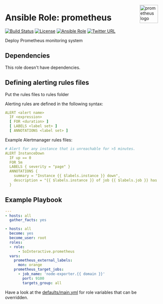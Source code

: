 <p><img src="https://cdn.worldvectorlogo.com/logos/prometheus.svg" alt="prometheus logo" title="prometheus" align="right" height="60" /></p>

Ansible Role: prometheus
========================

[![Build Status](https://ci.devops.sosoftware.pl/buildStatus/icon?job=SoInteractive/prometheus/master)](https://ci.devops.sosoftware.pl/blue/organizations/jenkins/SoInteractive%2Fprometheus/activity) [![License](https://img.shields.io/badge/license-MIT%20License-brightgreen.svg)](https://opensource.org/licenses/MIT) [![Ansible Role](https://img.shields.io/ansible/role/18272.svg)](https://galaxy.ansible.com/SoInteractive/prometheus/) [![Twitter URL](https://img.shields.io/twitter/follow/sointeractive.svg?style=social&label=Follow%20%40SoInteractive)](https://twitter.com/sointeractive)

Deploy Prometheus monitoring system

Dependencies
------------

This role doesn't have dependencies.

Defining alerting rules files
-----------------------------

Put the rules files to rules folder

Alerting rules are defined in the following syntax:
```yaml
ALERT <alert name>
  IF <expression>
  [ FOR <duration> ]
  [ LABELS <label set> ]
  [ ANNOTATIONS <label set> ]
```
Example Alertmanager rules files:
```yaml
# Alert for any instance that is unreachable for >5 minutes.
ALERT InstanceDown
  IF up == 0
  FOR 5m
  LABELS { severity = "page" }
  ANNOTATIONS {
    summary = "Instance {{ $labels.instance }} down",
    description = "{{ $labels.instance }} of job {{ $labels.job }} has been down for more than 5 minutes.",
  }
```

Example Playbook
----------------

```yaml
---
- hosts: all
  gather_facts: yes

- hosts: all
  become: yes
  become_user: root
  roles:
  - role:
      - SoInteractive.prometheus
  vars:
    prometheus_external_labels:
      mon: orange
    prometheus_target_jobs:
      - job_name: 'node-exporter.{{ domain }}'
        port: 9100
        targets_group: all 
```

Have a look at the [defaults/main.yml](defaults/main.yml) for role variables that can be overridden.
